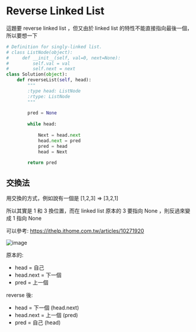 # Reverse Linked List

這題要 reverse linked list ，但又由於 linked list 的特性不能直接指向最後一個，所以要想一下


```python
# Definition for singly-linked list.
# class ListNode(object):
#     def __init__(self, val=0, next=None):
#         self.val = val
#         self.next = next
class Solution(object):
    def reverseList(self, head):
        """
        :type head: ListNode
        :rtype: ListNode
        """
        
        pred = None
        
        while head:
            
            Next = head.next
            head.next = pred
            pred = head
            head = Next
            
        return pred

```

## 交換法

用交換的方式，例如說有一個是 [1,2,3] => [3,2,1]

所以其實是 1 和 3 換位置，而在 linked list 原本的 3 要指向 None ，則反過來變成 1 指向 None

可以參考: https://ithelp.ithome.com.tw/articles/10271920

![image](https://user-images.githubusercontent.com/88547312/159167920-82abc9f7-1f12-4921-aac3-575a01c8897a.png)

原本的:

- head = 自己
- head.next = 下一個
- pred = 上一個

reverse 後:

- head = 下一個 (head.next)
- head.next = 上一個 (pred)
- pred = 自己 (head)

